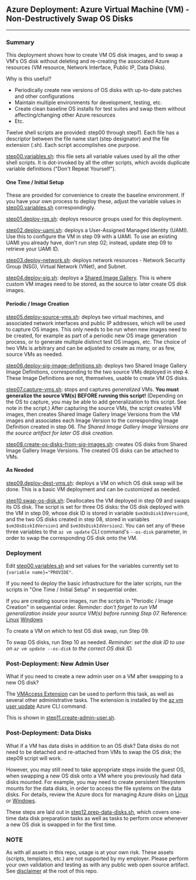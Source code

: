 ## Azure Deployment: Azure Virtual Machine (VM) - Non-Destructively Swap OS Disks

---

### Summary

This deployment shows how to create VM OS disk images, and to swap a VM's OS disk without deleting and re-creating the associated Azure resources (VM resource, Network Interface, Public IP, Data Disks).

Why is this useful?

- Periodically create new versions of OS disks with up-to-date patches and other configurations
- Maintain multiple environments for development, testing, etc.
- Create clean baseline OS installs for test suites and swap them without affecting/changing other Azure resources
- Etc.

Twelve shell scripts are provided: step00 through step11. Each file has a descriptor between the file name start (step designator) and the file extension (.sh). Each script accomplishes one purpose.

[step00.variables.sh](step00.variables.sh): this file sets all variable values used by all the other shell scripts. It is dot-invoked by all the other scripts, which avoids duplicate variable definitions ("Don't Repeat Yourself").

#### One Time / Initial Setup

These are provided for convenience to create the baseline environment. If you have your own process to deploy these, adjust the variable values in [step00.variables.sh](step00.variables.sh) correspondingly.

[step01.deploy-rgs.sh](step01.deploy-rgs.sh): deploys resource groups used for this deployment.

[step02.deploy-uami.sh](step02.deploy-uami.sh): deploys a User-Assigned Managed Identity (UAMI). Use this to configure the VM in step 09 with a UAMI. To use an existing UAMI you already have, don't run step 02; instead, update step 09 to retrieve your UAMI ID.

[step03.deploy-network.sh](step03.deploy-network.sh): deploys network resources - Network Security Group (NSG), Virtual Network (VNet), and Subnet.

[step04.deploy-sig.sh](step04.deploy-sig.sh): deploys a [Shared Image Gallery](https://docs.microsoft.com/azure/virtual-machines/shared-image-galleries). This is where custom VM images need to be stored, as the source to later create OS disk images.

#### Periodic / Image Creation

[step05.deploy-source-vms.sh](step05.deploy-source-vms.sh): deploys two virtual machines, and associated network interfaces and public IP addresses, which will be used to capture OS images. This only needs to be run when new images need to be created, for example as part of a periodic new OS image generation process, or to generate multiple distinct test OS images, etc. The choice of two VMs is arbitrary and can be adjusted to create as many, or as few, source VMs as needed.

[step06.deploy-sig-image-definitions.sh](step06.deploy-sig-image-definitions.sh): deploys two Shared Image Gallery Image Definitions, corresponding to the two source VMs deployed in step 4. These Image Definitions are not, themselves, usable to create VM OS disks.

[step07.capture-vms.sh](step07.capture-vms.sh): stops and captures _generalized_ VMs. **You must generalize the source VM(s) BEFORE running this script!** (Depending on the OS to capture, you may be able to add generalization to this script. See note in the script.) After capturing the source VMs, the script creates VM images, then creates Shared Image Gallery Image Versions from the VM images and associates each Image Version to the corresponding Image Definition created in step 06. *The Shared Image Gallery Image Versions are the source artifact for later OS disk creation.*

[step08.create-os-disks-from-sig-images.sh](step08.create-os-disks-from-sig-images.sh): creates OS disks from Shared Image Gallery Image Versions. The created OS disks can be attached to VMs.

#### As Needed

[step09.deploy-dest-vms.sh](step09.deploy-dest-vms.sh): deploys a VM on which OS disk swap will be done. This is a basic VM deployment and can be customized as needed.

[step10.swap-os-disk.sh](step10.swap-os-disk.sh): Deallocates the VM deployed in step 09 and swaps its OS disk. The script is set for three OS disks: the OS disk deployed with the VM in step 09, whose disk ID is stored in variable `$vm3OsDiskIdVersion0`, and the two OS disks created in step 08, stored in variables `$vm3OsDiskIdVersion1` and `$vm3OsDiskIdVersion2`. You can set any of these three variables to the `az vm update` CLI command's `--os-disk` parameter, in order to swap the corresponding OS disk onto the VM.

### Deployment

Edit [step00.variables.sh](step00.variables.sh) and set values for the variables currently set to `{variable name}="PROVIDE"`.

If you need to deploy the basic infrastructure for the later scripts, run the scripts in "One Time / Initial Setup" in sequential order.

If you are creating source images, run the scripts in "Periodic / Image Creation" in sequential order. _Reminder: don't forget to run VM generalization inside your source VM(s) before running Step 07._
Reference: [Linux](https://docs.microsoft.com/azure/virtual-machines/linux/capture-image#step-1-deprovision-the-vm) [Windows](https://docs.microsoft.com/azure/virtual-machines/windows/capture-image-resource)

To create a VM on which to test OS disk swap, run Step 09.

To swap OS disks, run Step 10 as needed. _Reminder: set the disk ID to use on `az vm update --os-disk` to the correct OS disk ID._

### Post-Deployment: New Admin User

What if you need to create a new admin user on a VM after swapping to a new OS disk?

The [VMAccess Extension](https://docs.microsoft.com/azure/virtual-machines/extensions/vmaccess) can be used to perform this task, as well as several other administrative tasks. The extension is installed by the [az vm user update](https://docs.microsoft.com/cli/azure/vm/user?view=azure-cli-latest#az_vm_user_update) Azure CLI command.

This is shown in [step11.create-admin-user.sh](step11.create-admin-user.sh).

### Post-Deployment: Data Disks

What if a VM has data disks in addition to an OS disk? Data disks do not need to be detached and re-attached from VMs to swap the OS disk; the step09 script will work.

However, you may still need to take appropriate steps inside the guest OS, when swapping a new OS disk onto a VM where you previously had data disks mounted. For example, you may need to create persistent filesystem mounts for the data disks, in order to access the file systems on the data disks. For details, review the Azure docs for managing Azure disks on [Linux](https://docs.microsoft.com/azure/virtual-machines/linux/tutorial-manage-disks#prepare-data-disks) or [Windows](https://docs.microsoft.com/azure/virtual-machines/windows/tutorial-manage-data-disk).

These steps are laid out in [step12.prep-data-disks.sh](step12.prep-data-disks.sh), which covers one-time data disk preparation tasks as well as tasks to perform once whenever a new OS disk is swapped in for the first time.

### NOTE

As with all assets in this repo, usage is at your own risk. These assets (scripts, templates, etc.) are not supported by my employer. Please perform your own validation and testing as with any public web open source artifact. See [disclaimer](https://github.com/plzm/azure-deploy) at the root of this repo.
